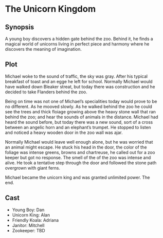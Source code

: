 # The Unicorn Kingdom

## Synopsis

A young boy discovers a hidden gate behind the zoo.
Behind it, he finds a magical world of unicorns living in perfect piece and harmony where he discovers the meaning of imagination.

## Plot

Michael woke to the sound of traffic, the sky was gray.
After his typical breakfast of toast and an egge he left for school.
Normally Michael would have walked down Bleaker streat, but today there was construction and he decided to take Flanders behind the zoo.

Being on time was not one of Michael’s specialities today would prove to be no different.
As he mooved slowly.
As he walked behind the zoo he could see the trees and thick floiage growing above the heavy stone wall that ran behind the zoo; and hear the sounds of animals in the distance.
Michael had heard the sound before, but today there was a new sound, sort of a cross between an angelic horn and an elephant’s trumpet.
He stopped to listen and noticed a heavy wooden door in the zoo wall was ajar.

Normally Michael would leave well enough alone, but he was worried that an animal might escape.
He stuck his head in the door, the color of the foliage was intense greens, browns and chartreuse, he called out for a zoo keeper but got no response.
The smell of the of the zoo was intense and alive.
He took a tentative step through the door and followed the stone path overgrown with giant ferns.

Michael became the unicorn king and was granted unlimited power.
The end.

## Cast

* Young Boy: Dan
* Unicorn King: Alan
* Friendly Koala: Adriana
* Janitor: Mitchell
* Zookeeper: TBD
